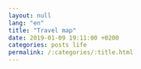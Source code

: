 ```yaml
---
layout: null
lang: "en"
title: "Travel map"
date: 2019-01-09 19:11:00 +0200
categories: posts life
permalink: /:categories/:title.html
---
```


<div id="js-map">
</div>

<style>
  #js-map {
    height: 100%;
    width: 100%;
  }
</style>

<script>
  function initMap() {
    var map = new google.maps.Map(
      document.getElementById("js-map"),
      {
        center: {
          lat: 0,
          lng: 0
        },
        zoom: 1
      }
    );

    {%- for place in site.data.places -%}
    new google.maps.Marker(
      {
        position: {
          lat: {{ place.latitude }},
          lng: {{ place.longitude }}
        },
        map: map,
        title: "{{ place.title }}",
        icon: {
          path: google.maps.SymbolPath.CIRCLE,
          fillColor: "red",
          fillOpacity: 0.6,
          scale: 4,
          strokeColor: "white",
          strokeWeight: 1
        }
      }
    );
    {%- endfor -%}
  }
</script>

<script async defer src="https://maps.googleapis.com/maps/api/js?key={{ site.google_maps_key }}&callback=initMap">
</script>
